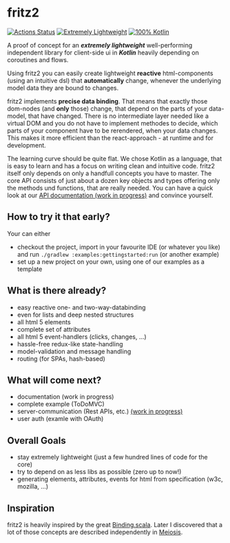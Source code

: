 # fritz2

[![Actions Status](https://github.com/jwstegemann/fritz2/workflows/build/badge.svg)](https://github.com/jwstegemann/fritz2/actions)
[![Extremely Lightweight](https://tokei.rs/b1/github/jwstegemann/fritz2?category=code)](http://todomvc.com/examples/fritz2/)
[![100% Kotlin](https://img.shields.io/badge/pure%20Kotlin-100%25-blue)](https://play.kotlinlang.org/)

A proof of concept for an ***extremely lightweight*** well-performing independent library for client-side ui in ***Kotlin*** heavily depending on coroutines and flows.

Using fritz2 you can easily create lightweight **reactive** html-components (using an intuitive dsl) that **automatically** change, whenever the underlying model data they are bound to changes.

fritz2 implements **precise data binding**. That means that exactly those dom-nodes (and **only** those) change, that depend on the parts of your data-model, that have changed. 
There is no intermediate layer needed like a virtual DOM and you do not have to implement methodes to decide, which parts of your component have to be rerendered, when your data changes.
This makes it more efficient than the react-approach - at runtime and for development.

The learning curve should be quite flat. We chose Kotlin as a language, that is easy to learn and has a focus on writing clean and intuitive code.
fritz2 itself only depends on only a handfull concepts you have to master. The core API consists of just about a dozen key objects and types offering only the methods und functions, that are really needed. You can have a quick look at our [API documentation (work in progress)](https://jwstegemann.github.io/fritz2/dokka/fritz2/) and convince yourself.  


## How to try it that early?
Your can either
* checkout the project, import in your favourite IDE (or whatever you like) and run `./gradlew :examples:gettingstarted:run` (or another example)
* set up a new project on your own, using one of our examples as a template

## What is there already?

- easy reactive one- and two-way-databinding
- even for lists and deep nested structures
- all html 5 elements
- complete set of attributes 
- all html 5 event-handlers (clicks, changes, ...)
- hassle-free redux-like state-handling
- model-validation and message handling 
- routing (for SPAs, hash-based)

## What will come next?

- documentation (work in progress)
- complete example (ToDoMVC)
- server-communication (Rest APIs, etc.) [(work in progress)](https://github.com/jwstegemann/fritz2/pull/14)
- user auth (examle with OAuth)

## Overall Goals

- stay extremely lightweight (just a few hundred lines of code for the core)
- try to depend on as less libs as possible (zero up to now!)
- generating elements, attributes, events for html from specification (w3c, mozilla, ...)

## Inspiration

fritz2 is heavily inspired by the great [Binding.scala](https://github.com/ThoughtWorksInc/Binding.scala). Later I discovered that a lot of those concepts are described independently in [Meiosis](https://meiosis.js.org/).
